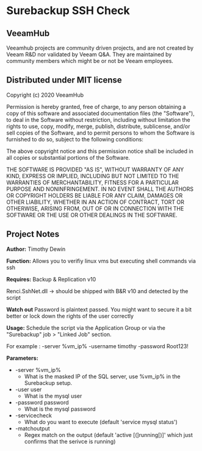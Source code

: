 # Surebackup SSH Check
## VeeamHub
Veeamhub projects are community driven projects, and are not created by Veeam R&D nor validated by Veeam Q&A. They are maintained by community members which might be or not be Veeam employees. 

## Distributed under MIT license
Copyright (c) 2020 VeeamHub

Permission is hereby granted, free of charge, to any person obtaining a copy of this software and associated documentation files (the "Software"), to deal in the Software without restriction, including without limitation the rights to use, copy, modify, merge, publish, distribute, sublicense, and/or sell copies of the Software, and to permit persons to whom the Software is furnished to do so, subject to the following conditions:

The above copyright notice and this permission notice shall be included in all copies or substantial portions of the Software.

THE SOFTWARE IS PROVIDED "AS IS", WITHOUT WARRANTY OF ANY KIND, EXPRESS OR IMPLIED, INCLUDING BUT NOT LIMITED TO THE WARRANTIES OF MERCHANTABILITY, FITNESS FOR A PARTICULAR PURPOSE AND NONINFRINGEMENT. IN NO EVENT SHALL THE AUTHORS OR COPYRIGHT HOLDERS BE LIABLE FOR ANY CLAIM, DAMAGES OR OTHER LIABILITY, WHETHER IN AN ACTION OF CONTRACT, TORT OR OTHERWISE, ARISING FROM, OUT OF OR IN CONNECTION WITH THE SOFTWARE OR THE USE OR OTHER DEALINGS IN THE SOFTWARE.

## Project Notes
**Author:** Timothy Dewin

**Function:** Allows you to verifiy linux vms but executing shell commands via ssh

**Requires:** 
Backup & Replication v10

Renci.SshNet.dll -> should be shipped with B&R v10 and detected by the script

**Watch out**
Password is plaintext passed. You might want to secure it a bit better or lock down the rights of the user correctly

**Usage:** Schedule the script via the Application Group or via the "Surebackup" job > "Linked Job" section.

For example : 
-server %vm_ip% -username timothy -password Root123!


**Parameters:**

* -server %vm_ip%
	* What is the masked IP of the SQL server, use %vm_ip% in the Surebackup setup.
* -user user
	* What is the mysql user
* -password password
	* What is the mysql password
* -servicecheck
	* What do you want to execute (default 'service mysql status')
* -matchoutput
	* Regex match on the output (default 'active [(]running[)]' which just confirms that the serivce is running)
